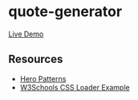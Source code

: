 # quote-generator

[Live Demo](https://sagreenxyz.github.io/quote-generator/)

## Resources
- [Hero Patterns](heropatterns.com)
- [W3Schools CSS Loader Example](https://www.w3schools.com/howto/howto_css_loader.asp)